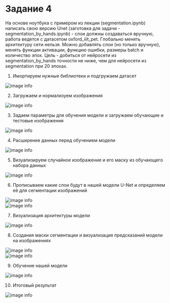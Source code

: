 # Задание 4
На основе ноутбука с примером из лекции (segmentation.ipynb) написать свою версию Unet (заготовка для задачи - segmentation_by_hands.ipynb) - слои должны создаваться вручную, работа ведется с датасетом oxford_iiit_pet. Глобально менять архитектуру сети нельзя. Можно добавлять слои (но только вручную), менять функции активации, функцию ошибки, размеры batch и количество эпох. Цель - добиться от нейросети из segmentation_by_hands точности не ниже, чем для нейросети из segmentation при 20 эпохах.

1. Имортируем нужные библиотеки и подгружаем датасет  

![image info](https://github.com/misshp11/CV4/blob/main/img/изображение_2023-05-20_195758013.png)  

2. Загружаем и нормализуем изображения  

![image info](https://github.com/misshp11/CV4/blob/main/img/изображение_2023-05-20_233416091.png)  

3. Задаем параметры для обучения модели и загружаем обучающие и тестовые изображения  

![image info](https://github.com/misshp11/CV4/blob/main/img/изображение_2023-05-20_233709480.png)  

4. Расширение данных перед обучением модели  

![image info](https://github.com/misshp11/CV4/blob/main/img/изображение_2023-05-20_234024961.png)  

5. Визуализируем случайное изображение и его маску из обучающего набора данных  

![image info](https://github.com/misshp11/CV4/blob/main/img/изображение_2023-05-20_234242500.png)  

6. Прописываем какие слои будут в нашей модели U-Net и определяем её для сегментации изображений  

![image info](https://github.com/misshp11/CV4/blob/main/img/изображение_2023-05-20_235739199.png)  
![image info](https://github.com/misshp11/CV4/blob/main/img/изображение_2023-05-21_000216884.png)  

7. Визуализация архитектуры модели  

![image info](https://github.com/misshp11/CV4/blob/main/img/изображение_2023-05-21_000252657.png) 

8. Создания маски сегментации и визуализация предсказаний модели на изображениях

![image info](https://github.com/misshp11/CV4/blob/main/img/изображение_2023-05-21_000356156.png)  
![image info](https://github.com/misshp11/CV4/blob/main/img/изображение_2023-05-21_000417216.png)  

9. Обучение нашей модели   

![image info](https://github.com/misshp11/CV4/blob/main/img/изображение_2023-05-21_000555038.png)  

10. Итоговый результат   

![image info](https://github.com/misshp11/CV4/blob/main/img/изображение_2023-05-21_000640641.png) 
